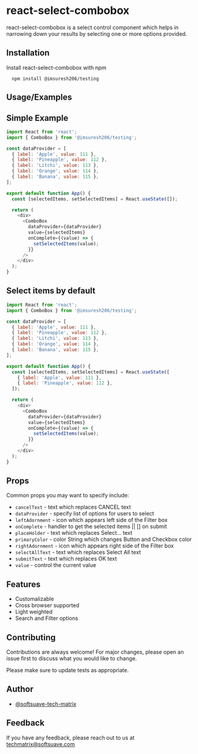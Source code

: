 # react-select-combobox

react-select-combobox is a select control component which helps in narrowing down your results by selecting one or more options provided.

## Installation

Install react-select-combobox with npm

```npm
  npm install @imsuresh206/testing
```

## Usage/Examples

## Simple Example

```javascript
import React from 'react';
import { ComboBox } from '@imsuresh206/testing';

const dataProvider = [
  { label: 'Apple', value: 111 },
  { label: 'Pineapple', value: 112 },
  { label: 'Litchi', value: 113 },
  { label: 'Orange', value: 114 },
  { label: 'Banana', value: 115 },
];

export default function App() {
  const [selectedItems, setSelectedItems] = React.useState([]);

  return (
    <div>
      <ComboBox
        dataProvider={dataProvider}
        value={selectedItems}
        onComplete={(value) => {
          setSelectedItems(value);
        }}
      />
    </div>
  );
}
```

## Select items by default

```javascript
import React from 'react';
import { ComboBox } from '@imsuresh206/testing';

const dataProvider = [
  { label: 'Apple', value: 111 },
  { label: 'Pineapple', value: 112 },
  { label: 'Litchi', value: 113 },
  { label: 'Orange', value: 114 },
  { label: 'Banana', value: 115 },
];

export default function App() {
  const [selectedItems, setSelectedItems] = React.useState([
    { label: 'Apple', value: 111 },
    { label: 'Pineapple', value: 112 },
  ]);

  return (
    <div>
      <ComboBox
        dataProvider={dataProvider}
        value={selectedItems}
        onComplete={(value) => {
          setSelectedItems(value);
        }}
      />
    </div>
  );
}
```

## Props

Common props you may want to specify include:

- `cancelText` - text which replaces CANCEL text
- `dataProvider` - specify list of options for users to select
- `leftAdornment` - icon which appears left side of the Filter box
- `onComplete` - handler to get the selected items || [] on submit
- `placeHolder` - text which replaces Select... text
- `primaryColor` - color String which changes Button and Checkbox color
- `rightAdornment` - icon which appears right side of the Filter box
- `selectAllText` - text which replaces Select All text
- `submitText` - text which replaces OK text
- `value` - control the current value

## Features

- Customalizable
- Cross browser supported
- Light weighted
- Search and Filter options

## Contributing

Contributions are always welcome! For major changes, please open an issue first
to discuss what you would like to change.

Please make sure to update tests as appropriate.

## Author

- [@softsuave-tech-matrix](https://github.com/softsuave-tech-matrix)

## Feedback

If you have any feedback, please reach out to us at techmatrix@softsuave.com


